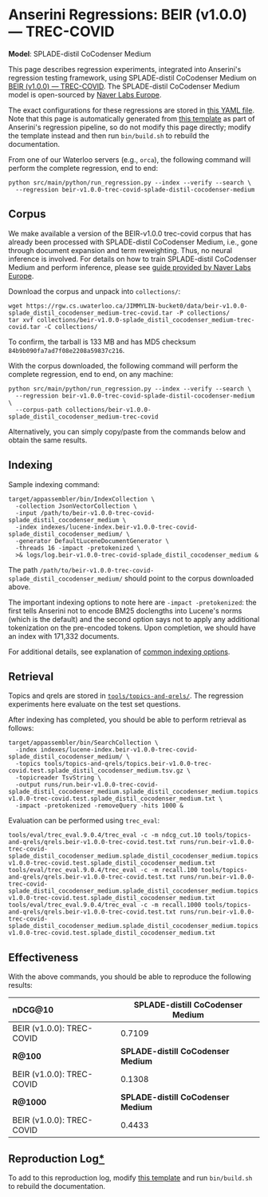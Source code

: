 # Anserini Regressions: BEIR (v1.0.0) &mdash; TREC-COVID

**Model**: SPLADE-distil CoCodenser Medium

This page describes regression experiments, integrated into Anserini's regression testing framework, using SPLADE-distil CoCodenser Medium on [BEIR (v1.0.0) &mdash; TREC-COVID](http://beir.ai/).
The SPLADE-distil CoCodenser Medium model is open-sourced by [Naver Labs Europe](https://europe.naverlabs.com/research/machine-learning-and-optimization/splade-models).

The exact configurations for these regressions are stored in [this YAML file](../src/main/resources/regression/beir-v1.0.0-trec-covid-splade-distil-cocodenser-medium.yaml).
Note that this page is automatically generated from [this template](../src/main/resources/docgen/templates/beir-v1.0.0-trec-covid-splade-distil-cocodenser-medium.template) as part of Anserini's regression pipeline, so do not modify this page directly; modify the template instead and then run `bin/build.sh` to rebuild the documentation.

From one of our Waterloo servers (e.g., `orca`), the following command will perform the complete regression, end to end:

```
python src/main/python/run_regression.py --index --verify --search \
  --regression beir-v1.0.0-trec-covid-splade-distil-cocodenser-medium
```

## Corpus

We make available a version of the BEIR-v1.0.0 trec-covid corpus that has already been processed with SPLADE-distil CoCodenser Medium, i.e., gone through document expansion and term reweighting.
Thus, no neural inference is involved.
For details on how to train SPLADE-distil CoCodenser Medium and perform inference, please see [guide provided by Naver Labs Europe](https://github.com/naver/splade/tree/main/anserini_evaluation).

Download the corpus and unpack into `collections/`:

```
wget https://rgw.cs.uwaterloo.ca/JIMMYLIN-bucket0/data/beir-v1.0.0-splade_distil_cocodenser_medium-trec-covid.tar -P collections/
tar xvf collections/beir-v1.0.0-splade_distil_cocodenser_medium-trec-covid.tar -C collections/
```

To confirm, the tarball is 133 MB and has MD5 checksum `84b9b090fa7ad7f08e2208a59837c216`.

With the corpus downloaded, the following command will perform the complete regression, end to end, on any machine:

```
python src/main/python/run_regression.py --index --verify --search \
  --regression beir-v1.0.0-trec-covid-splade-distil-cocodenser-medium \
  --corpus-path collections/beir-v1.0.0-splade_distil_cocodenser_medium-trec-covid
```

Alternatively, you can simply copy/paste from the commands below and obtain the same results.

## Indexing

Sample indexing command:

```
target/appassembler/bin/IndexCollection \
  -collection JsonVectorCollection \
  -input /path/to/beir-v1.0.0-trec-covid-splade_distil_cocodenser_medium \
  -index indexes/lucene-index.beir-v1.0.0-trec-covid-splade_distil_cocodenser_medium/ \
  -generator DefaultLuceneDocumentGenerator \
  -threads 16 -impact -pretokenized \
  >& logs/log.beir-v1.0.0-trec-covid-splade_distil_cocodenser_medium &
```

The path `/path/to/beir-v1.0.0-trec-covid-splade_distil_cocodenser_medium/` should point to the corpus downloaded above.

The important indexing options to note here are `-impact -pretokenized`: the first tells Anserini not to encode BM25 doclengths into Lucene's norms (which is the default) and the second option says not to apply any additional tokenization on the pre-encoded tokens.
Upon completion, we should have an index with 171,332 documents.

For additional details, see explanation of [common indexing options](common-indexing-options.md).

## Retrieval

Topics and qrels are stored in [`tools/topics-and-qrels/`](../tools/topics-and-qrels/).
The regression experiments here evaluate on the test set questions.

After indexing has completed, you should be able to perform retrieval as follows:

```
target/appassembler/bin/SearchCollection \
  -index indexes/lucene-index.beir-v1.0.0-trec-covid-splade_distil_cocodenser_medium/ \
  -topics tools/topics-and-qrels/topics.beir-v1.0.0-trec-covid.test.splade_distil_cocodenser_medium.tsv.gz \
  -topicreader TsvString \
  -output runs/run.beir-v1.0.0-trec-covid-splade_distil_cocodenser_medium.splade_distil_cocodenser_medium.topics.beir-v1.0.0-trec-covid.test.splade_distil_cocodenser_medium.txt \
  -impact -pretokenized -removeQuery -hits 1000 &
```

Evaluation can be performed using `trec_eval`:

```
tools/eval/trec_eval.9.0.4/trec_eval -c -m ndcg_cut.10 tools/topics-and-qrels/qrels.beir-v1.0.0-trec-covid.test.txt runs/run.beir-v1.0.0-trec-covid-splade_distil_cocodenser_medium.splade_distil_cocodenser_medium.topics.beir-v1.0.0-trec-covid.test.splade_distil_cocodenser_medium.txt
tools/eval/trec_eval.9.0.4/trec_eval -c -m recall.100 tools/topics-and-qrels/qrels.beir-v1.0.0-trec-covid.test.txt runs/run.beir-v1.0.0-trec-covid-splade_distil_cocodenser_medium.splade_distil_cocodenser_medium.topics.beir-v1.0.0-trec-covid.test.splade_distil_cocodenser_medium.txt
tools/eval/trec_eval.9.0.4/trec_eval -c -m recall.1000 tools/topics-and-qrels/qrels.beir-v1.0.0-trec-covid.test.txt runs/run.beir-v1.0.0-trec-covid-splade_distil_cocodenser_medium.splade_distil_cocodenser_medium.topics.beir-v1.0.0-trec-covid.test.splade_distil_cocodenser_medium.txt
```

## Effectiveness

With the above commands, you should be able to reproduce the following results:

| **nDCG@10**                                                                                                  | **SPLADE-distill CoCodenser Medium**|
|:-------------------------------------------------------------------------------------------------------------|-----------|
| BEIR (v1.0.0): TREC-COVID                                                                                    | 0.7109    |
| **R@100**                                                                                                    | **SPLADE-distill CoCodenser Medium**|
| BEIR (v1.0.0): TREC-COVID                                                                                    | 0.1308    |
| **R@1000**                                                                                                   | **SPLADE-distill CoCodenser Medium**|
| BEIR (v1.0.0): TREC-COVID                                                                                    | 0.4433    |


## Reproduction Log[*](reproducibility.md)

To add to this reproduction log, modify [this template](../src/main/resources/docgen/templates/beir-v1.0.0-trec-covid-splade-distil-cocodenser-medium.template) and run `bin/build.sh` to rebuild the documentation.

